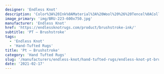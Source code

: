 ```yaml
---
designer: 'Endless Knot'
description: 'Color%3A%20Ink%0AMaterial%3A%20Wool%20%26%20Tencel%0ACollection%3A%20Hand-Tufted%20Collection'
image_primary: 'img/BRU-223-600x750.jpg'
manufacturer: 'Endless Knot'
href: 'https://endlessknotrugs.com/product/brushstroke-ink/'
subtitle: 'PT – Brushstroke'
tags:
  - 'Endless Knot'
  - 'Hand-Tufted Rugs'
title: 'Pt – Brushstroke'
category: 'Hand Tufted Rugs'
slug: '/manufacturers/endless-knot/hand-tufted-rugs/endless-knot-pt-brushstroke'
date: '2021-02-17'
---
```

